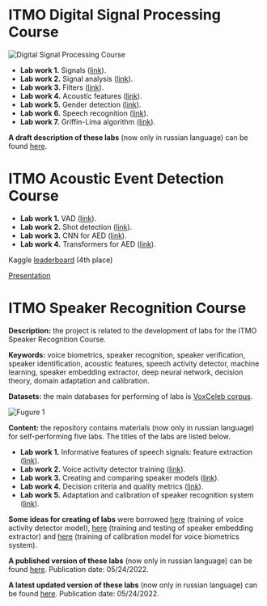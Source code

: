 # ITMO Digital Signal Processing Course
![Digital Signal Processing Course](https://user-images.githubusercontent.com/102772680/170349614-401e2e72-0cb6-45e9-a1fa-1ae60a68b540.png)

- **Lab work 1.** Signals ([link](https://github.com/AraKchrUser/digital_signal_processing_labs/blob/main/DSP/lab1.ipynb)).
- **Lab work 2.** Signal analysis ([link](https://github.com/AraKchrUser/digital_signal_processing_labs/blob/main/DSP/lab2.ipynb)).
- **Lab work 3.** Filters ([link](https://github.com/AraKchrUser/digital_signal_processing_labs/blob/main/DSP/lab3.ipynb)).
- **Lab work 4.** Acoustic features ([link](https://github.com/AraKchrUser/digital_signal_processing_labs/blob/main/DSP/lab4.ipynb)).
- **Lab work 5.** Gender detection ([link](https://github.com/AraKchrUser/digital_signal_processing_labs/blob/main/DSP/lab5.ipynb)).
- **Lab work 6.** Speech recognition ([link](https://github.com/AraKchrUser/digital_signal_processing_labs/blob/main/DSP/lab6.ipynb)).
- **Lab work 7.** Griffin-Lima algorithm ([link](https://github.com/AraKchrUser/digital_signal_processing_labs/blob/main/DSP/lab7.ipynb)).

**A draft description of these labs** (now only in russian language) can be found [here](https://books.ifmo.ru/file/pdf/3111.pdf).


# ITMO Acoustic Event Detection Course

- **Lab work 1.** VAD ([link](https://github.com/AraKchrUser/digital_signal_processing_labs/blob/main/AED/ED_lab1.ipynb)).
- **Lab work 2.** Shot detection ([link](https://github.com/AraKchrUser/digital_signal_processing_labs/blob/main/AED/ED_lab2.ipynb)).
- **Lab work 3.** CNN for AED ([link](https://github.com/AraKchrUser/digital_signal_processing_labs/blob/main/AED/ED_lab3.ipynb)).
- **Lab work 4.** Transformers for AED ([link](https://github.com/AraKchrUser/digital_signal_processing_labs/blob/main/AED/AST_fine_tune.ipynb)).

Kaggle [leaderboard](https://www.kaggle.com/competitions/itmo-acoustic-event-detection-2023/leaderboard) (4th place)

[Presentation](https://docs.google.com/presentation/d/16prrv-8FGnXoFSLTMQqOP5A7ADlRttiK/edit#slide=id.p2)


# ITMO Speaker Recognition Course

**Description:** the project is related to the development of labs for the ITMO Speaker Recognition Course.

**Keywords:** voice biometrics, speaker recognition, speaker verification, speaker identification, acoustic features, speech activity detector, machine learning, speaker embedding extractor, deep neural network, decision theory, domain adaptation and calibration.

**Datasets:** the main databases for performing of labs is [VoxCeleb corpus](https://www.robots.ox.ac.uk/~vgg/data/voxceleb/).

![Fugure 1](https://analyticsindiamag.com/wp-content/uploads/2020/12/image.png "VoxCeleb. A large scale audio-visual dataset of human speech")

**Content:** the repository contains materials (now only in russian language) for self-performing five labs. The titles of the labs are listed below.

- **Lab work 1.** Informative features of speech signals: feature extraction ([link](https://github.com/itmo-mbss-lab/sr_labs_book/tree/main/lab1)).
- **Lab work 2.** Voice activity detector training                           ([link](https://github.com/itmo-mbss-lab/sr_labs_book/tree/main/lab2)).
- **Lab work 3.** Creating and comparing speaker models                      ([link](https://github.com/itmo-mbss-lab/sr_labs_book/tree/main/lab3)).
- **Lab work 4.** Decision criteria and quality metrics                      ([link](https://github.com/itmo-mbss-lab/sr_labs_book/tree/main/lab4)).
- **Lab work 5.** Adaptation and calibration of speaker recognition system   ([link](https://github.com/itmo-mbss-lab/sr_labs_book/tree/main/lab5)).

**Some ideas for creating of labs** were borrowed [here](https://voicebiometry.org/) (training of voice activity detector model), [here](https://github.com/clovaai/voxceleb_trainer) (training and testing of speaker embedding extractor) and [here](https://github.com/alumae/sv_score_calibration) (training of calibration model for voice biometrics system). 

**A published version of these labs** (now only in russian language) can be found [here](https://books.ifmo.ru/file/pdf/3087.pdf). Publication date: 05/24/2022. 

**A latest updated version of these labs** (now only in russian language) can be found [here](https://disk.yandex.ru/i/-jFmJ9eXyPNXCw). Publication date: 05/24/2022. 

